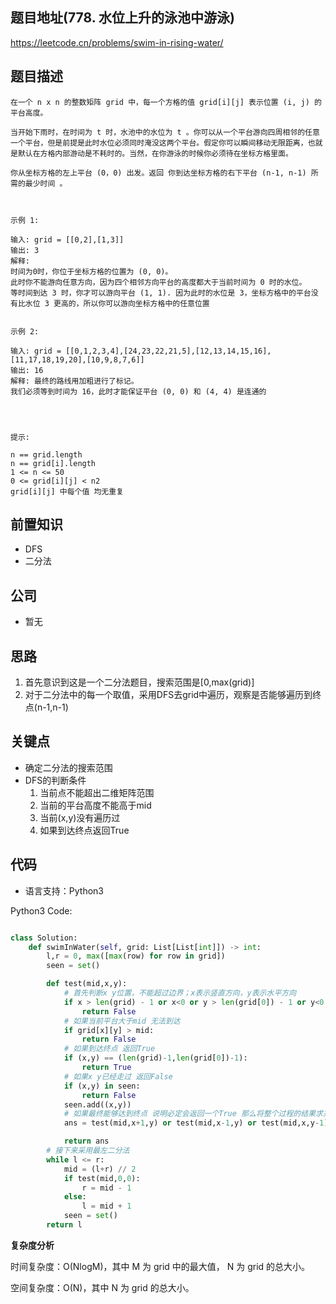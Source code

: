 
## 题目地址(778. 水位上升的泳池中游泳)

https://leetcode.cn/problems/swim-in-rising-water/

## 题目描述

```
在一个 n x n 的整数矩阵 grid 中，每一个方格的值 grid[i][j] 表示位置 (i, j) 的平台高度。

当开始下雨时，在时间为 t 时，水池中的水位为 t 。你可以从一个平台游向四周相邻的任意一个平台，但是前提是此时水位必须同时淹没这两个平台。假定你可以瞬间移动无限距离，也就是默认在方格内部游动是不耗时的。当然，在你游泳的时候你必须待在坐标方格里面。

你从坐标方格的左上平台 (0，0) 出发。返回 你到达坐标方格的右下平台 (n-1, n-1) 所需的最少时间 。

 

示例 1:

输入: grid = [[0,2],[1,3]]
输出: 3
解释:
时间为0时，你位于坐标方格的位置为 (0, 0)。
此时你不能游向任意方向，因为四个相邻方向平台的高度都大于当前时间为 0 时的水位。
等时间到达 3 时，你才可以游向平台 (1, 1). 因为此时的水位是 3，坐标方格中的平台没有比水位 3 更高的，所以你可以游向坐标方格中的任意位置


示例 2:

输入: grid = [[0,1,2,3,4],[24,23,22,21,5],[12,13,14,15,16],[11,17,18,19,20],[10,9,8,7,6]]
输出: 16
解释: 最终的路线用加粗进行了标记。
我们必须等到时间为 16，此时才能保证平台 (0, 0) 和 (4, 4) 是连通的


 

提示:

n == grid.length
n == grid[i].length
1 <= n <= 50
0 <= grid[i][j] < n2
grid[i][j] 中每个值 均无重复
```

## 前置知识

- DFS
- 二分法

## 公司

- 暂无

## 思路
1. 首先意识到这是一个二分法题目，搜索范围是\[0,max(grid)\]
2. 对于二分法中的每一个取值，采用DFS去grid中遍历，观察是否能够遍历到终点(n-1,n-1)
## 关键点

-  确定二分法的搜索范围
-  DFS的判断条件
    1. 当前点不能超出二维矩阵范围
    2. 当前的平台高度不能高于mid
    3. 当前(x,y)没有遍历过
    4. 如果到达终点返回True

## 代码

- 语言支持：Python3

Python3 Code:

```python

class Solution:
    def swimInWater(self, grid: List[List[int]]) -> int:
        l,r = 0, max([max(row) for row in grid])
        seen = set()

        def test(mid,x,y):
            # 首先判断x y位置，不能超过边界；x表示竖直方向，y表示水平方向
            if x > len(grid) - 1 or x<0 or y > len(grid[0]) - 1 or y<0:
                return False
            # 如果当前平台大于mid 无法到达
            if grid[x][y] > mid:
                return False
            # 如果到达终点 返回True
            if (x,y) == (len(grid)-1,len(grid[0])-1):
                return True 
            # 如果x y已经走过 返回False
            if (x,y) in seen:
                return False 
            seen.add((x,y))
            # 如果最终能够达到终点 说明必定会返回一个True 那么将整个过程的结果求并集
            ans = test(mid,x+1,y) or test(mid,x-1,y) or test(mid,x,y-1) or test(mid,x,y+1)

            return ans 
        # 接下来采用最左二分法
        while l <= r:
            mid = (l+r) // 2
            if test(mid,0,0):
                r = mid - 1
            else:
                l = mid + 1
            seen = set()
        return l

```


**复杂度分析**

时间复杂度：O(NlogM)，其中 M 为 grid 中的最大值， N 为 grid 的总大小。

空间复杂度：O(N)，其中 N 为 grid 的总大小。
